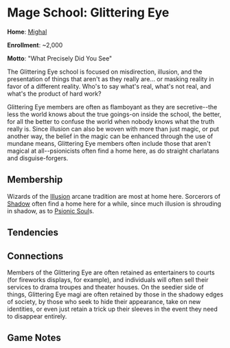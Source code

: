 # Mage School: Glittering Eye
**Home**: [Mighal](../../Cities/Mighal)

**Enrollment**: ~2,000

**Motto**: "What Precisely Did You See"

The Glittering Eye school is focused on misdirection, illusion, and the presentation of things that aren't as they really are... or masking reality in favor of a different reality. Who's to say what's real, what's not real, and what's the product of hard work?
 
Glittering Eye members are often as flamboyant as they are secretive--the less the world knows about the true goings-on inside the school, the better, for all the better to confuse the world when nobody knows what the truth really is. Since illusion can also be woven with more than just magic, or put another way, the belief in the magic can be enhanced through the use of mundane means, Glittering Eye members often include those that aren't magical at all--psionicists often find a home here, as do straight charlatans and disguise-forgers.
 
## Membership
Wizards of the [Illusion](../../Classes/Wizard/Illusion.md) arcane tradition are most at home here. Sorcerors of [Shadow](../../Classes/Sorcerer/Shadow.md) often find a home here for a while, since much illusion is shrouding in shadow, as to [Psionic Soul](../../Classes/Sorcerer/PsionicSoul.md)s.

## Tendencies


## Connections
Members of the Glittering Eye are often retained as entertainers to courts (for fireworks displays, for example), and individuals will often sell their services to drama troupes and theater houses. On the seedier side of things, Glittering Eye magi are often retained by those in the shadowy edges of society, by those who seek to hide their appearance, take on new identities, or even just retain a trick up their sleeves in the event they need to disappear entirely.

## Game Notes

